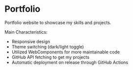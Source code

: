 # Portfolio

Portfolio website to showcase my skills and projects.

Main Characteristics:

- Responsive design
- Theme switching (dark/light toggle)
- Utilized WebComponents for more maintainable code
- GitHub API fetching to get my projects
- Automatic deployment on release through GitHub Actions
